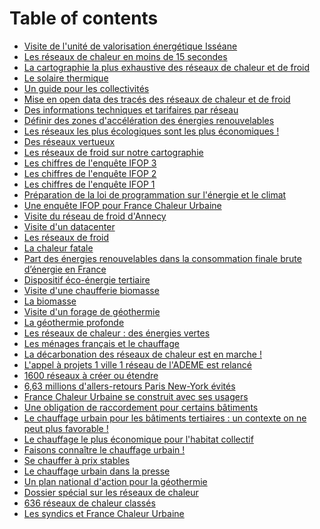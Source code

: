 # Table of contents

* [Visite de l'unité de valorisation énergétique Isséane](README.md)
* [Les réseaux de chaleur en moins de 15 secondes](les-reseaux-de-chaleur-en-moins-de-15-secondes.md)
* [La cartographie la plus exhaustive des réseaux de chaleur et de froid](<README (10).md>)
* [Le solaire thermique](<README (9).md>)
* [Un guide pour les collectivités](<README (8).md>)
* [Mise en open data des tracés des réseaux de chaleur et de froid](<README (1).md>)
* [Des informations techniques et tarifaires par réseau](<README (7).md>)
* [Définir des zones d'accélération des énergies renouvelables](<README (6).md>)
* [Les réseaux les plus écologiques sont les plus économiques !](les-reseaux-les-plus-ecologiques-sont-les-plus-economiques.md)
* [Des réseaux vertueux](des-reseaux-vertueux.md)
* [Les réseaux de froid sur notre cartographie](les-reseaux-de-froid-sur-notre-cartographie.md)
* [Les chiffres de l'enquête IFOP 3](<README (4).md>)
* [Les chiffres de l'enquête IFOP 2](<README (5).md>)
* [Les chiffres de l'enquête IFOP 1](<README (1) (1).md>)
* [Préparation de la loi de programmation sur l'énergie et le climat](<README (1) (2).md>)
* [Une enquête IFOP pour France Chaleur Urbaine](une-enquete-ifop-pour-france-chaleur-urbaine.md)
* [Visite du réseau de froid d'Annecy](<README (3).md>)
* [Visite d'un datacenter](visite-dun-datacenter.md)
* [Les réseaux de froid](<README (3) (1).md>)
* [La chaleur fatale](<README (4) (1).md>)
* [Part des énergies renouvelables dans la consommation finale brute d’énergie en France](<README (3) (1) (1).md>)
* [Dispositif éco-énergie tertiaire](<README (3) (1) (1) (1).md>)
* [Visite d'une chaufferie biomasse](visite-dune-chaufferie-biomasse.md)
* [La biomasse](<README (2).md>)
* [Visite d'un forage de géothermie](<README (2) (1).md>)
* [La géothermie profonde](<README (1) (1) (1).md>)
* [Les réseaux de chaleur : des énergies vertes](les-reseaux-de-chaleur-des-energies-vertes.md)
* [Les ménages français et le chauffage](<README (2) (1) (1).md>)
* [La décarbonation des réseaux de chaleur est en marche !](<README (1) (2) (1).md>)
* [L'appel à projets 1 ville 1 réseau de l'ADEME est relancé](lappel-a-projets-1-ville-1-reseau-de-lademe-est-relance.md)
* [1600 réseaux à créer ou étendre](1600-reseaux-a-creer-ou-etendre.md)
* [6,63 millions d'allers-retours Paris New-York évités](<README (1) (1) (1) (1).md>)
* [France Chaleur Urbaine se construit avec ses usagers](france-chaleur-urbaine-se-construit-avec-ses-usagers.md)
* [Une obligation de raccordement pour certains bâtiments](page-2.md)
* [Le chauffage urbain pour les bâtiments tertiaires : un contexte on ne peut plus favorable !](le-chauffage-urbain-pour-les-batiments-tertiaires-un-contexte-on-ne-peut-plus-favorable.md)
* [Le chauffage le plus économique pour l'habitat collectif](le-chauffage-le-plus-economique-pour-lhabitat-collectif.md)
* [Faisons connaître le chauffage urbain !](faisons-connaitre-le-chauffage-urbain.md)
* [Se chauffer à prix stables](se-chauffer-a-prix-stables.md)
* [Le chauffage urbain dans la presse](le-chauffage-urbain-dans-la-presse.md)
* [Un plan national d'action pour la géothermie](un-plan-national-daction-pour-la-geothermie.md)
* [Dossier spécial sur les réseaux de chaleur](dossier-special-sur-les-reseaux-de-chaleur.md)
* [636 réseaux de chaleur classés](636-reseaux-de-chaleur-classes.md)
* [Les syndics et France Chaleur Urbaine](les-syndics-et-france-chaleur-urbaine.md)
